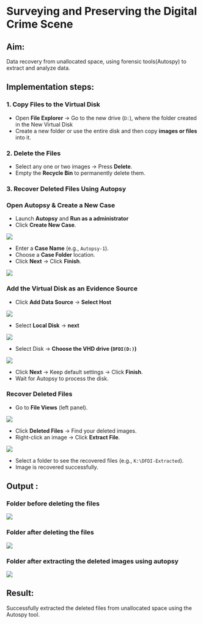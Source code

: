 # Surveying and Preserving the Digital Crime Scene

## **Aim:**
Data recovery from unallocated space, using forensic tools(Autospy) to extract and analyze data.

## **Implementation steps:**

### **1. Copy Files to the Virtual Disk**  
- Open **File Explorer** → Go to the new drive (`D:`), where the folder created in the New Virtual Disk
- Create a new folder or use the entire disk and then copy **images or files** into it.  

### **2. Delete the Files**  
- Select any one or two images → Press **Delete**.  
- Empty the **Recycle Bin** to permanently delete them.  

### **3. Recover Deleted Files Using Autopsy**  
### **Open Autopsy & Create a New Case** 

- Launch **Autopsy** and **Run as a administrator**  
- Click **Create New Case**.  

![](./a1.png)

- Enter a **Case Name** (e.g., `Autopsy-1`).  
- Choose a **Case Folder** location.  
- Click **Next** → Click **Finish**.  

![](./a2.png)

### **Add the Virtual Disk as an Evidence Source**  
- Click **Add Data Source**  → **Select Host**

![](./a3.png)

- Select **Local Disk** → **next** 

![](./a4.png)

- Select Disk → **Choose the VHD drive (`DFDI(D:)`)**

![](./a5.png)

- Click **Next** → Keep default settings → Click **Finish**.  
- Wait for Autopsy to process the disk.  

### **Recover Deleted Files**  
- Go to **File Views** (left panel).  

![](./a6.png)

- Click **Deleted Files** → Find your deleted images.  
- Right-click an image → Click **Extract File**.  

![](./a8.png)

- Select a folder to see the recovered files (e.g., `K:\DFDI-Extracted`).  
- Image is recovered successfully.


## Output :
### Folder before deleting the files
![](./f2.png)

### Folder after deleting the files
![](./f4.png)

### Folder after extracting the deleted images using autopsy
![](./image.png)

## Result:
Successfully extracted the deleted files from unallocated space using the Autospy tool.